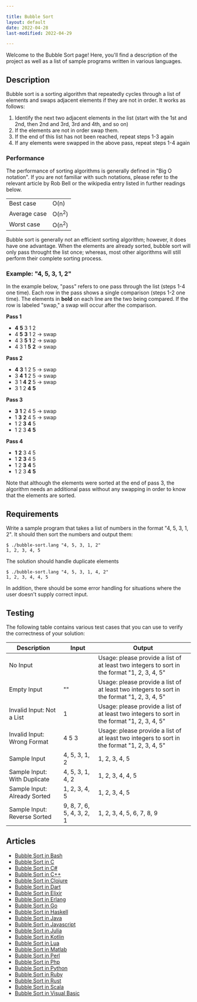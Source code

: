 ```yaml
---

title: Bubble Sort
layout: default
date: 2022-04-28
last-modified: 2022-04-29

---
```


Welcome to the Bubble Sort page! Here, you'll find a description of the project as well as a list of sample programs written in various languages.

## Description

Bubble sort is a sorting algorithm that repeatedly cycles through a list of elements
and swaps adjacent elements if they are not in order. It works as follows:

1. Identify the next two adjacent elements in the list (start with the 1st and 2nd, then 2nd and 3rd, 3rd and 4th, and so on)
2. If the elements are not in order swap them.
3. If the end of this list has not been reached, repeat steps 1-3 again
4. If any elements were swapped in the above pass, repeat steps 1-4 again


### Performance

The performance of sorting algorithms is generally defined in "Big O notation".
If you are not familiar with such notations, please refer to the relevant
article by Rob Bell or the wikipedia entry listed in further readings below.

| | |
|---|---|
| Best case | O(n) |
| Average case | O(n<sup>2</sup>) |
| Worst case | O(n<sup>2</sup>) |

Bubble sort is generally not an efficient sorting algorithm; however, it does have one advantage.
When the elements are already sorted, bubble sort will only pass throught the list once; whereas,
most other algorithms will still perform their complete sorting process.


### Example: "4, 5, 3, 1, 2"

In the example below, "pass" refers to one pass through the list (steps 1-4 one time).
Each row in the pass shows a single comparison (steps 1-2 one time).
The elements in __bold__ on each line are the two being compared.
If the row is labeled "swap," a swap will occur after the comparison.

__Pass 1__
- __4__ __5__   3     1     2
-   4   __5__ __3__   1     2   -> swap
-   4     3   __5__ __1__   2   -> swap
-   4     3     1   __5__ __2__ -> swap

__Pass 2__
- __4__ __3__   1     2     5   -> swap
-  3    __4__ __1__   2     5   -> swap
-  3      1   __4__ __2__   5   -> swap
-  3      1     2   __4__ __5__

__Pass 3__
- __3__ __1__   2     4     5   -> swap
-  1    __3__ __2__   4     5   -> swap
-  1      2   __3__ __4__   5
-  1      2     3   __4__ __5__

__Pass 4__
- __1__ __2__   3     4     5
-  1    __2__ __3__   4     5
-  1      2   __3__ __4__   5
-  1      2     3   __4__ __5__

Note that although the elements were sorted at the end of pass 3,
the algorithm needs an additional pass without any swapping in order to know that the elements are sorted.


## Requirements

Write a sample program that takes a list of numbers in the format "4, 5, 3, 1, 2".
It should then sort the numbers and output them:

```console
$ ./bubble-sort.lang "4, 5, 3, 1, 2"
1, 2, 3, 4, 5
```

The solution should handle duplicate elements

```console
$ ./bubble-sort.lang "4, 5, 3, 1, 4, 2"
1, 2, 3, 4, 4, 5
```

In addition, there should be some error handling for situations where the user
doesn't supply correct input.


## Testing

The following table contains various test cases that you can use to
verify the correctness of your solution:

| Description                  | Input | Output |
|------------------------------|-------|--------|
| No Input                     |       | Usage: please provide a list of at least two integers to sort in the format "1, 2, 3, 4, 5" |
| Empty Input                  | ""    | Usage: please provide a list of at least two integers to sort in the format "1, 2, 3, 4, 5" |
| Invalid Input: Not a List    | 1     | Usage: please provide a list of at least two integers to sort in the format "1, 2, 3, 4, 5" |
| Invalid Input: Wrong Format  | 4 5 3 | Usage: please provide a list of at least two integers to sort in the format "1, 2, 3, 4, 5" |
| Sample Input                 | 4, 5, 3, 1, 2             | 1, 2, 3, 4, 5             |
| Sample Input: With Duplicate | 4, 5, 3, 1, 4, 2          | 1, 2, 3, 4, 4, 5          |
| Sample Input: Already Sorted | 1, 2, 3, 4, 5             | 1, 2, 3, 4, 5             |
| Sample Input: Reverse Sorted | 9, 8, 7, 6, 5, 4, 3, 2, 1 | 1, 2, 3, 4, 5, 6, 7, 8, 9 |


## Articles

- [Bubble Sort in Bash](https://sampleprograms.io/projects/bubble-sort/bash)
- [Bubble Sort in C](https://sampleprograms.io/projects/bubble-sort/c)
- [Bubble Sort in C#](https://sampleprograms.io/projects/bubble-sort/c-sharp)
- [Bubble Sort in C++](https://sampleprograms.io/projects/bubble-sort/c-plus-plus)
- [Bubble Sort in Clojure](https://sampleprograms.io/projects/bubble-sort/clojure)
- [Bubble Sort in Dart](https://sampleprograms.io/projects/bubble-sort/dart)
- [Bubble Sort in Elixir](https://sampleprograms.io/projects/bubble-sort/elixir)
- [Bubble Sort in Erlang](https://sampleprograms.io/projects/bubble-sort/erlang)
- [Bubble Sort in Go](https://sampleprograms.io/projects/bubble-sort/go)
- [Bubble Sort in Haskell](https://sampleprograms.io/projects/bubble-sort/haskell)
- [Bubble Sort in Java](https://sampleprograms.io/projects/bubble-sort/java)
- [Bubble Sort in Javascript](https://sampleprograms.io/projects/bubble-sort/javascript)
- [Bubble Sort in Julia](https://sampleprograms.io/projects/bubble-sort/julia)
- [Bubble Sort in Kotlin](https://sampleprograms.io/projects/bubble-sort/kotlin)
- [Bubble Sort in Lua](https://sampleprograms.io/projects/bubble-sort/lua)
- [Bubble Sort in Matlab](https://sampleprograms.io/projects/bubble-sort/matlab)
- [Bubble Sort in Perl](https://sampleprograms.io/projects/bubble-sort/perl)
- [Bubble Sort in Php](https://sampleprograms.io/projects/bubble-sort/php)
- [Bubble Sort in Python](https://sampleprograms.io/projects/bubble-sort/python)
- [Bubble Sort in Ruby](https://sampleprograms.io/projects/bubble-sort/ruby)
- [Bubble Sort in Rust](https://sampleprograms.io/projects/bubble-sort/rust)
- [Bubble Sort in Scala](https://sampleprograms.io/projects/bubble-sort/scala)
- [Bubble Sort in Visual Basic](https://sampleprograms.io/projects/bubble-sort/visual-basic)